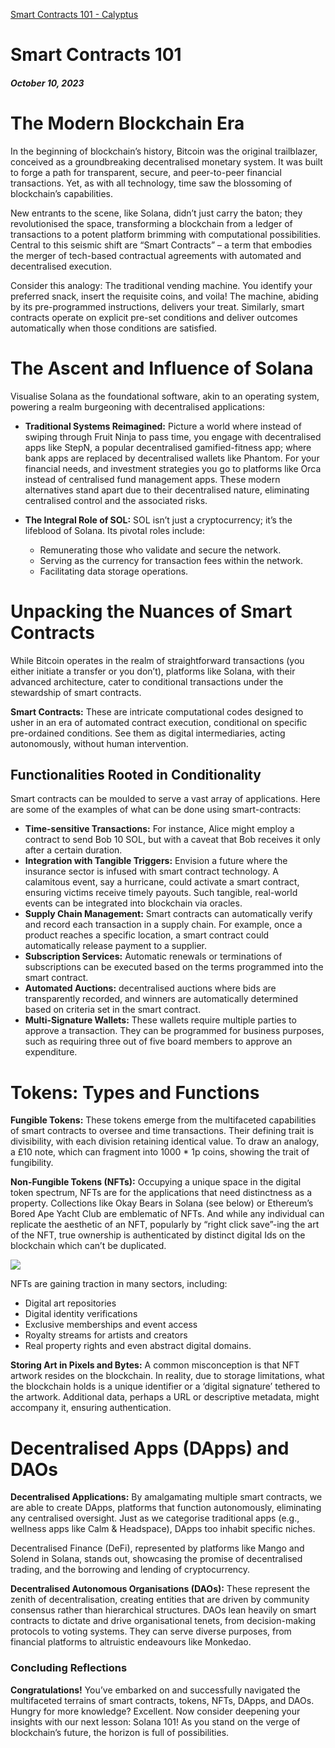 [Smart Contracts 101 - Calyptus](https://calyptus.co/lessons/smart-contracts-101-3/)

# Smart Contracts 101

##### October 10, 2023

# The Modern Blockchain Era

In the beginning of blockchain’s history, Bitcoin was the original trailblazer, conceived as a groundbreaking decentralised monetary system. It was built to forge a path for transparent, secure, and peer-to-peer financial transactions. Yet, as with all technology, time saw the blossoming of blockchain’s capabilities. 

New entrants to the scene, like Solana, didn’t just carry the baton; they revolutionised the space, transforming a blockchain from a ledger of transactions to a potent platform brimming with computational possibilities. Central to this seismic shift are “Smart Contracts” – a term that embodies the merger of tech-based contractual agreements with automated and decentralised execution.

Consider this analogy: The traditional vending machine. You identify your preferred snack, insert the requisite coins, and voila! The machine, abiding by its pre-programmed instructions, delivers your treat. Similarly, smart contracts operate on explicit pre-set conditions and deliver outcomes automatically when those conditions are satisfied.

# The Ascent and Influence of Solana

Visualise Solana as the foundational software, akin to an operating system, powering a realm burgeoning with decentralised applications:

- **Traditional Systems Reimagined:** Picture a world where instead of swiping through Fruit Ninja to pass time, you engage with decentralised apps like StepN, a popular decentralised gamified-fitness app; where bank apps are replaced by decentralised wallets like Phantom. For your financial needs, and investment strategies you go to platforms like Orca instead of centralised fund management apps. These modern alternatives stand apart due to their decentralised nature, eliminating centralised control and the associated risks.

- **The Integral Role of SOL:** SOL isn’t just a cryptocurrency; it’s the lifeblood of Solana. Its pivotal roles include:
    - Remunerating those who validate and secure the network.
    - Serving as the currency for transaction fees within the network.
    - Facilitating data storage operations.

# Unpacking the Nuances of Smart Contracts

While Bitcoin operates in the realm of straightforward transactions (you either initiate a transfer or you don’t), platforms like Solana, with their advanced architecture, cater to conditional transactions under the stewardship of smart contracts.

**Smart Contracts:** These are intricate computational codes designed to usher in an era of automated contract execution, conditional on specific pre-ordained conditions. See them as digital intermediaries, acting autonomously, without human intervention.

## Functionalities Rooted in Conditionality

Smart contracts can be moulded to serve a vast array of applications. Here are some of the examples of what can be done using smart-contracts:

- **Time-sensitive Transactions:** For instance, Alice might employ a contract to send Bob 10 SOL, but with a caveat that Bob receives it only after a certain duration.
- **Integration with Tangible Triggers:** Envision a future where the insurance sector is infused with smart contract technology. A calamitous event, say a hurricane, could activate a smart contract, ensuring victims receive timely payouts. Such tangible, real-world events can be integrated into blockchain via oracles.
- **Supply Chain Management:** Smart contracts can automatically verify and record each transaction in a supply chain. For example, once a product reaches a specific location, a smart contract could automatically release payment to a supplier.
- **Subscription Services:** Automatic renewals or terminations of subscriptions can be executed based on the terms programmed into the smart contract.
- **Automated Auctions:** decentralised auctions where bids are transparently recorded, and winners are automatically determined based on criteria set in the smart contract.
- **Multi-Signature Wallets:** These wallets require multiple parties to approve a transaction. They can be programmed for business purposes, such as requiring three out of five board members to approve an expenditure.

# Tokens: Types and Functions

**Fungible Tokens:** These tokens emerge from the multifaceted capabilities of smart contracts to oversee and time transactions. Their defining trait is divisibility, with each division retaining identical value. To draw an analogy, a £10 note, which can fragment into 1000 \* 1p coins, showing the trait of fungibility.

**Non-Fungible Tokens (NFTs):** Occupying a unique space in the digital token spectrum, NFTs are for the applications that need distinctness as a property. Collections like Okay Bears in Solana (see below) or Ethereum’s Bored Ape Yacht Club are emblematic of NFTs. And while any individual can replicate the aesthetic of an NFT, popularly by “right click save”-ing the art of the NFT, true ownership is authenticated by distinct digital Ids on the blockchain which can’t be duplicated.

![](https://imagedelivery.net/s2TRwKbLfU3Tw-I-OjpDXA/ac6adb53-727a-418b-e1f3-58f13c71a500/w=1024,h=504)

NFTs are gaining traction in many sectors, including:

- Digital art repositories
- Digital identity verifications
- Exclusive memberships and event access
- Royalty streams for artists and creators
- Real property rights and even abstract digital domains.

**Storing Art in Pixels and Bytes:** A common misconception is that NFT artwork resides on the blockchain. In reality, due to storage limitations, what the blockchain holds is a unique identifier or a ‘digital signature’ tethered to the artwork. Additional data, perhaps a URL or descriptive metadata, might accompany it, ensuring authentication.

# Decentralised Apps (DApps) and DAOs

**Decentralised Applications:** By amalgamating multiple smart contracts, we are able to create DApps, platforms that function autonomously, eliminating any centralised oversight. Just as we categorise traditional apps (e.g., wellness apps like Calm & Headspace), DApps too inhabit specific niches. 

Decentralised Finance (DeFi), represented by platforms like Mango and Solend in Solana, stands out, showcasing the promise of decentralised trading, and the borrowing and lending of cryptocurrency.

**Decentralised Autonomous Organisations (DAOs):** These represent the zenith of decentralisation, creating entities that are driven by community consensus rather than hierarchical structures. DAOs lean heavily on smart contracts to dictate and drive organisational tenets, from decision-making protocols to voting systems. They can serve diverse purposes, from financial platforms to altruistic endeavours like Monkedao.

### **Concluding Reflections**

**Congratulations!** You’ve embarked on and successfully navigated the multifaceted terrains of smart contracts, tokens, NFTs, DApps, and DAOs. Hungry for more knowledge? Excellent. Now consider deepening your insights with our next lesson: Solana 101! As you stand on the verge of blockchain’s future, the horizon is full of possibilities.